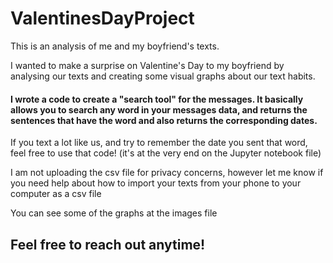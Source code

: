 # ValentinesDayProject
This is an analysis of me and my boyfriend's texts.

I wanted to make a surprise on Valentine's Day to my boyfriend by analysing our texts and creating some visual graphs about our text habits.


#### I wrote a code to create a "search tool" for the messages. It basically allows you to search any word in your messages data, and returns the sentences that have the word and also returns the corresponding dates.

If you text a lot like us, and try to remember the date you sent that word, feel free to use that code! (it's at the very end on the Jupyter notebook file)


I am not uploading the csv file for privacy concerns, however let me know if you need help about how to import your texts from your phone to your computer as a csv file

You can see some of the graphs at the images file

## Feel free to reach out anytime!
